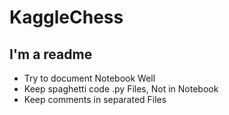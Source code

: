 # KaggleChess
## I'm a readme
* Try to document Notebook Well
* Keep spaghetti code .py Files, Not in Notebook
* Keep comments in separated Files
